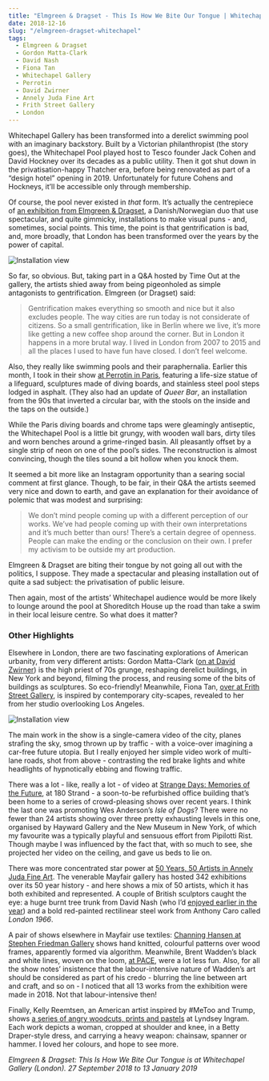 ```yaml
---
title: "Elmgreen & Dragset - This Is How We Bite Our Tongue | Whitechapel Gallery"
date: 2018-12-16
slug: "/elmgreen-dragset-whitechapel"
tags:
  - Elmgreen & Dragset
  - Gordon Matta-Clark
  - David Nash
  - Fiona Tan
  - Whitechapel Gallery
  - Perrotin
  - David Zwirner
  - Annely Juda Fine Art
  - Frith Street Gallery 
  - London
---
```


Whitechapel Gallery has been transformed into a derelict swimming pool with an imaginary backstory. Built by a Victorian philanthropist (the story goes), the Whitechapel Pool played host to Tesco founder Jack Cohen and David Hockney over its decades as a public utility. Then it got shut down in the privatisation-happy Thatcher era, before being renovated as part of a “design hotel” opening in 2019. Unfortunately for future Cohens and Hockneys, it’ll be accessible only through membership.

Of course, the pool never existed in *that* form. It’s actually the centrepiece of [an exhibition from Elmgreen & Dragset](https://www.whitechapelgallery.org/exhibitions/elmgreen-dragset/), a Danish/Norwegian duo that use spectacular, and quite gimmicky, installations to make visual puns - and, sometimes, social points. This time, the point is that gentrification is bad, and, more broadly, that London has been transformed over the years by the power of capital.

![Installation view](/elmgreen-dragset-whitechapel-1.jpg)

So far, so obvious. But, taking part in a Q&A hosted by Time Out at the gallery, the artists shied away from being pigeonholed as simple antagonists to gentrification. Elmgreen (or Dragset) said:

> Gentrification makes everything so smooth and nice but it also excludes people. The way cities are run today is not considerate of citizens. So a small gentrification, like in Berlin where we live, it’s more like getting a new coffee shop around the corner. But in London it happens in a more brutal way. I lived in London from 2007 to 2015 and all the places I used to have fun have closed. I don’t feel welcome.   

Also, they really like swimming pools and their paraphernalia. Earlier this month, I took in their show [at Perrotin in Paris](https://www.perrotin.com/artists/Elmgreen_et_Dragset/32#news), featuring a life-size statue of a lifeguard, sculptures made of diving boards, and stainless steel pool steps lodged in asphalt. (They also had an update of *Queer Bar*, an installation from the 90s that inverted a circular bar, with the stools on the inside and the taps on the outside.)

While the Paris diving boards and chrome taps were gleamingly antiseptic, the Whitechapel Pool is a little bit grungy, with wooden wall bars, dirty tiles and worn benches around a grime-ringed basin. All pleasantly offset by a single strip of neon on one of the pool’s sides. The reconstruction is almost convincing, though the tiles sound a bit hollow when you knock them.

It seemed a bit more like an Instagram opportunity than a searing social comment at first glance. Though, to be fair, in their Q&A the artists seemed very nice and down to earth, and gave an explanation for their avoidance of polemic that was modest and surprising:

> We don’t mind people coming up with a different perception of our works. We’ve had people coming up with their own interpretations and it’s much better than ours! There’s a certain degree of openness. People can make the ending or the conclusion on their own. I prefer my activism to be outside my art production.  

Elmgreen & Dragset are biting their tongue by not going all out with the politics, I suppose. They made a spectacular and pleasing installation out of quite a sad subject: the privatisation of public leisure.

Then again, most of the artists’ Whitechapel audience would be more likely to lounge around the pool at Shoreditch House up the road than take a swim in their local leisure centre. So what does it matter?

### Other Highlights

Elsewhere in London, there are two fascinating explorations of American urbanity, from very different artists: Gordon Matta-Clark ([on at David Zwirner](https://www.davidzwirner.com/exhibitions/gordon-matta-clark-0)) is the high priest of 70s grunge, reshaping derelict buildings, in New York and beyond, filming the process, and reusing some of the bits of buildings as sculptures. So eco-friendly! Meanwhile, Fiona Tan, [over at Frith Street Gallery](https://www.frithstreetgallery.com/exhibitions/fiona-tan-elsewhere), is inspired by contemporary city-scapes, revealed to her from her studio overlooking Los Angeles.

![Installation view](/posts/elmgreen-dragset-whitechapel-2.jpg)

The main work in the show is a single-camera video of the city, planes strafing the sky, smog thrown up by traffic - with a voice-over imagining a car-free future utopia. But I really enjoyed her simple video work of multi-lane roads, shot from above - contrasting the red brake lights and white headlights of hypnotically ebbing and flowing traffic.

There was a lot - like, really a lot - of video at [Strange Days: Memories of the Future](https://thevinylfactory.com/news/strange-days-memories-of-the-future-the-store-x/), at 180 Strand - a soon-to-be refurbished office building that’s been home to a series of crowd-pleasing shows over recent years. I think the last one was promoting Wes Anderson’s *Isle of Dogs*? There were no fewer than 24 artists showing over three pretty exhausting levels in this one, organised by Hayward Gallery and the New Museum in New York, of which my favourite was a typically playful and sensuous effort from Pipilotti Rist. Though maybe I was influenced by the fact that, with so much to see, she projected her video on the ceiling, and gave us beds to lie on.

There was more concentrated star power at [50 Years, 50 Artists in Annely Juda Fine Art](http://www.annelyjudafineart.co.uk/exhibitions/annely-juda-fine-art-half-a-century). The venerable Mayfair gallery has hosted 342 exhibitions over its 50 year history - and here shows a mix of 50 artists, which it has both exhibited and represented. A couple of British sculptors caught the eye: a huge burnt tree trunk from David Nash (who I’d [enjoyed earlier in the year](http://artangled.com/2018/09/30/nash-fernet/)) and a bold red-painted rectilinear steel work from Anthony Caro called *London 1966*.

A pair of shows elsewhere in Mayfair use textiles: [Channing Hansen at Stephen Friedman Gallery](https://www.stephenfriedman.com/exhibitions/current/channing-hansen-morphogenesis/1542364630_mark-blower-181115-channing-hansen-stephen-friedman-gallery-0006-edit-jpg) shows hand knitted, colourful patterns over wood frames, apparently formed via algorithm. Meanwhile, Brent Wadden’s black and white lines, woven on the loom, [at PACE](https://www.pacegallery.com/exhibitions/12964/sympathetic-resonance), were a lot less fun. Also, for all the show notes’ insistence that the labour-intensive nature of Wadden’s art should be considered as part of his credo - blurring the line between art and craft, and so on - I noticed that all 13 works from the exhibition were made in 2018. Not that labour-intensive then!

Finally, Kelly Reemtsen, an American artist inspired by #MeToo and Trump, shows [a series of angry woodcuts, prints and pastels](http://lyndseyingram.com/exhibitions/kelly-reemtsen/) at Lyndsey Ingram. Each work depicts a woman, cropped at shoulder and knee, in a Betty Draper-style dress, and carrying a heavy weapon: chainsaw, spanner or hammer. I loved her colours, and hope to see more.

*Elmgreen & Dragset: This Is How We Bite Our Tongue is at Whitechapel Gallery (London).  27 September 2018 to 13 January 2019*
